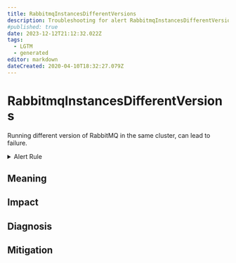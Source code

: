 ```yaml
---
title: RabbitmqInstancesDifferentVersions
description: Troubleshooting for alert RabbitmqInstancesDifferentVersions
#published: true
date: 2023-12-12T21:12:32.022Z
tags: 
  - LGTM
  - generated
editor: markdown
dateCreated: 2020-04-10T18:32:27.079Z
---
```


# RabbitmqInstancesDifferentVersions

Running different version of RabbitMQ in the same cluster, can lead to failure.

<details>
  <summary>Alert Rule</summary>

{{% rule "rabbitmq/rabbitmq-exporter.yml" "RabbitmqInstancesDifferentVersions" %}}

{{% comment %}}

```yaml
alert: RabbitmqInstancesDifferentVersions
expr: count(count(rabbitmq_build_info) by (rabbitmq_version)) > 1
for: 1h
labels:
    severity: warning
annotations:
    summary: RabbitMQ instances different versions (instance {{ $labels.instance }})
    description: |-
        Running different version of RabbitMQ in the same cluster, can lead to failure.
          VALUE = {{ $value }}
          LABELS = {{ $labels }}
    runbook: https://github.com/srerun/prometheus-alerts/blob/main/content/runbooks/rabbitmq-exporter/RabbitmqInstancesDifferentVersions.md

```

{{% /comment %}}

</details>


## Meaning
[//]: # "Short paragraph that explains what the alert means"


## Impact
[//]: # "What could / will happen if the alert is not addressed"



## Diagnosis
[//]: # "Steps to take to identify the cause of the problem"



## Mitigation
[//]: # "The steps necessary to resolve the alert"
